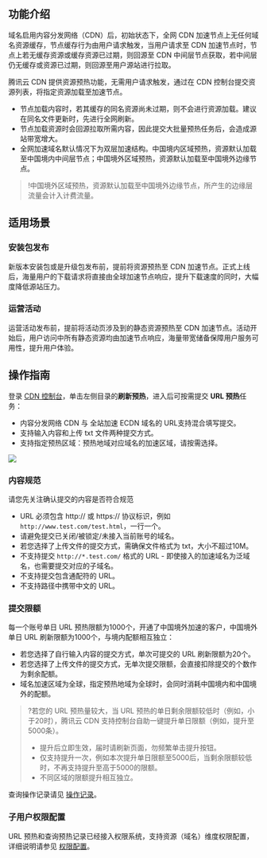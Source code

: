 
## 功能介绍
域名启用内容分发网络（CDN）后，初始状态下，全网 CDN 加速节点上无任何域名资源缓存，节点缓存行为由用户请求触发，当用户请求至 CDN 加速节点时，节点上若无缓存资源或缓存资源已过期，则回源至 CDN 中间层节点获取，若中间层仍无缓存或资源已过期，则回源至用户源站进行拉取。

腾讯云 CDN 提供资源预热功能，无需用户请求触发，通过在 CDN 控制台提交资源列表，将指定资源加载至加速节点。

- 节点加载内容时，若其缓存的同名资源尚未过期，则不会进行资源加载。建议在同名文件更新时，先进行全网刷新。
- 节点加载资源时会回源拉取所需内容，因此提交大批量预热任务后，会造成源站带宽增大。
- 全网加速域名默认情况下为双层加速结构。中国境内区域预热，资源默认加载至中国境内中间层节点；中国境外区域预热，资源默认加载至中国境外边缘节点。


>!中国境外区域预热，资源默认加载至中国境外边缘节点，所产生的边缘层流量会计入计费流量。

## 适用场景
### 安装包发布
新版本安装包或是升级包发布前，提前将资源预热至 CDN 加速节点。正式上线后，海量用户的下载请求将直接由全球加速节点响应，提升下载速度的同时，大幅度降低源站压力。

### 运营活动
运营活动发布前，提前将活动页涉及到的静态资源预热至 CDN 加速节点。活动开始后，用户访问中所有静态资源均由加速节点响应，海量带宽储备保障用户服务可用性，提升用户体验。

## 操作指南


登录 [CDN 控制台](https://console.cloud.tencent.com/cdn)，单击左侧目录的**刷新预热**，进入后可按需提交 **URL 预热**任务：
- 内容分发网络 CDN 与 全站加速 ECDN 域名的 URL支持混合填写提交。
- 支持输入内容和上传 txt 文件两种提交方式。
- 支持指定预热区域：预热地域对应域名的加速区域，请按需选择。

![](https://main.qcloudimg.com/raw/ac8e16f851515383fa47ebffe93396c5.png)





### 内容规范
请您先关注确认提交的内容是否符合规范
- URL 必须包含 http:// 或 https:// 协议标识，例如 `http://www.test.com/test.html`，一行一个。
- 请避免提交已关闭/被锁定/未接入当前账号的域名。
- 若您选择了上传文件的提交方式，需确保文件格式为 txt，大小不超过10M。
- 不支持提交 `http://*.test.com/` 格式的 URL  - 即使接入的加速域名为泛域名，也需要提交对应的子域名。
- 不支持提交包含通配符的 URL。
- 不支持路径中携带中文的 URL。


### 提交限额

每一个账号单日 URL 预热限额为1000个，开通了中国境外加速的客户，中国境外单日 URL 刷新限额为1000个，与境内配额相互独立：
- 若您选择了自行输入内容的提交方式，单次可提交的 URL 刷新限额为20个。
- 若您选择了上传文件的提交方式，无单次提交限额，会直接扣除提交的个数作为剩余配额。
- 域名加速区域为全球，指定预热地域为全球时，会同时消耗中国境内和中国境外的配额。

>?若您的 URL 预热量较大，当 URL 预热的单日剩余限额较低时（例如，小于20时），腾讯云 CDN 支持控制台自助一键提升单日限额（例如，提升至5000条）。
>- 提升后立即生效，届时请刷新页面，勿频繁单击提升按钮。
>- 仅支持提升一次，例如本次提升单日限额至5000后，当剩余限额较低时，不再支持提升至高于5000的限额。
>- 不同区域的限额提升相互独立。

查询操作记录请见 [操作记录](https://cloud.tencent.com/document/product/228/60683)。
### 子用户权限配置
URL 预热和查询预热记录已经接入权限系统，支持资源（域名）维度权限配置，详细说明请参见 [权限配置](https://cloud.tencent.com/document/product/228/41867)。
